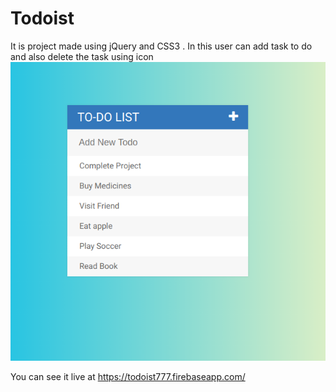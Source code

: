 # Todoist
It is project made using jQuery and CSS3 . In this user can add task to do and  also delete the task using icon
![](https://github.com/gagandeep7/Todoist/blob/master/todo.png)


You can see it live at https://todoist777.firebaseapp.com/
